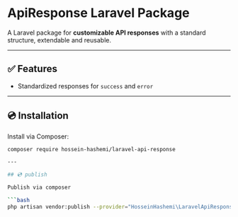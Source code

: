 # ApiResponse Laravel Package

A Laravel package for **customizable API responses** with a standard structure, extendable and reusable.

---

## ✅ Features

- Standardized responses for `success` and `error`  

---

## 💿 Installation

Install via Composer:

```bash
composer require hossein-hashemi/laravel-api-response

---

## 💿 publish

Publish via composer

```bash
php artisan vendor:publish --provider="HosseinHashemi\LaravelApiResponse\ApiResponseServiceProvider"
